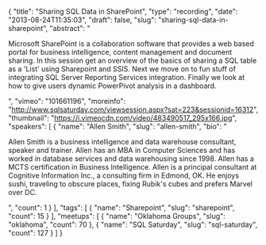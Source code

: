 {
  "title": "Sharing SQL Data in SharePoint",
  "type": "recording",
  "date": "2013-08-24T11:35:03",
  "draft": false,
  "slug": "sharing-sql-data-in-sharepoint",
  "abstract": "<p>Microsoft SharePoint is a collaboration software that provides a web based portal for business intelligence, content management and document sharing. In this session get an overview of the basics of sharing a SQL table as a 'List' using Sharepoint and SSIS. Next we move on to fun stuff of integrating SQL Server Reporting Services integration. Finally we look at how to give users dynamic PowerPivot analysis in a dashboard.</p>",
  "vimeo": "101661196",
  "moreinfo": "http://www.sqlsaturday.com/viewsession.aspx?sat=223&sessionid=16312",
  "thumbnail": "https://i.vimeocdn.com/video/483490517_295x166.jpg",
  "speakers": [
    {
      "name": "Allen Smith",
      "slug": "allen-smith",
      "bio": "<p>Allen Smith is a business intelligence and data warehouse consultant, speaker and trainer. Allen has an MBA in Computer Sciences and has worked in database services and data warehousing since 1998. Allen has a MCTS certification in Business Intelligence. Allen is a principal consultant at Cognitive Information Inc., a consulting firm in Edmond, OK. He enjoys sushi, traveling to obscure places, fixing Rubik's cubes and prefers Marvel over DC. </p>",
      "count": 1
    }
  ],
  "tags": [
    {
      "name": "Sharepoint",
      "slug": "sharepoint",
      "count": 15
    }
  ],
  "meetups": [
    {
      "name": "Oklahoma Groups",
      "slug": "oklahoma",
      "count": 70
    },
    {
      "name": "SQL Saturday",
      "slug": "sql-saturday",
      "count": 127
    }
  ]
}